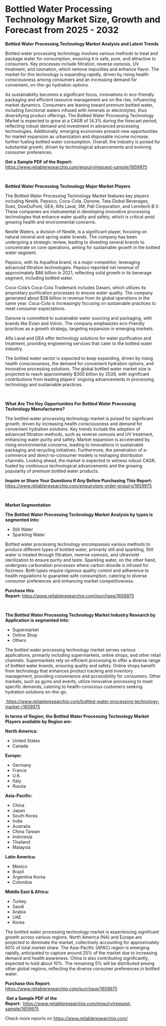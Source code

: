 <p><h1>Bottled Water Processing Technology Market Size, Growth and Forecast from 2025 - 2032</h1></p><p><strong>Bottled Water Processing Technology Market Analysis and Latest Trends</strong></p>
<p><p>Bottled water processing technology involves various methods to treat and package water for consumption, ensuring it is safe, pure, and attractive to consumers. Key processes include filtration, reverse osmosis, UV treatment, and ozonation, which remove impurities and enhance flavor. The market for this technology is expanding rapidly, driven by rising health consciousness among consumers and an increasing demand for convenient, on-the-go hydration options.</p><p>As sustainability becomes a significant focus, innovations in eco-friendly packaging and efficient resource management are on the rise, influencing market dynamics. Consumers are leaning toward premium bottled water, including functional waters infused with minerals or electrolytes, thus diversifying product offerings. The Bottled Water Processing Technology Market is expected to grow at a CAGR of 14.3% during the forecast period, reflecting robust demand and investment in advanced processing technologies. Additionally, emerging economies present new opportunities for market expansion as urbanization and disposable income increase, further fueling bottled water consumption. Overall, the industry is poised for substantial growth, driven by technological advancements and evolving consumer preferences.</p></p>
<p><strong>Get a Sample PDF of the Report:&nbsp;</strong> <a href="https://www.reliableresearchiq.com/enquiry/request-sample/1659975?utm_campaign=121&utm_medium=2&utm_source=Github&utm_content=ia&utm_term=17012025&utm_id=bottled-water-processing-technology">https://www.reliableresearchiq.com/enquiry/request-sample/1659975</a></p>
<p>&nbsp;</p>
<p><strong>Bottled Water Processing Technology Major Market Players</strong></p>
<p><p>The Bottled Water Processing Technology Market features key players including Nestlé, Pepsico, Coca-Cola, Danone, Tata Global Beverages, Suez, DowDuPont, GEA, Alfa Laval, 3M, Pall Corporation, and Lenntech B.V. These companies are instrumental in developing innovative processing technologies that enhance water quality and safety, which is critical amid growing health and environmental concerns.</p><p>Nestlé Waters, a division of Nestlé, is a significant player, focusing on natural mineral and spring water brands. The company has been undergoing a strategic review, leading to divesting several brands to concentrate on core operations, aiming for sustainable growth in the bottled water segment.</p><p>Pepsico, with its Aquafina brand, is a major competitor, leveraging advanced filtration technologies. Pepsico reported net revenue of approximately $86 billion in 2021, reflecting solid growth in its beverage segment, including bottled water.</p><p>Coca-Cola’s Coca-Cola Trademark includes Dasani, which utilizes its proprietary purification processes to ensure water quality. The company generated about $38 billion in revenue from its global operations in the same year. Coca-Cola is increasingly focusing on sustainable practices to meet consumer expectations.</p><p>Danone is committed to sustainable water sourcing and packaging, with brands like Evian and Volvic. The company emphasizes eco-friendly practices as a growth strategy, targeting expansion in emerging markets.</p><p>Alfa Laval and GEA offer technology solutions for water purification and treatment, providing engineering services that cater to the bottled water industry.</p><p>The bottled water sector is expected to keep expanding, driven by rising health consciousness, the demand for convenient hydration options, and innovative processing solutions. The global bottled water market size is projected to reach approximately $300 billion by 2028, with significant contributions from leading players’ ongoing advancements in processing technology and sustainable practices.</p></p>
<p>&nbsp;</p>
<p><strong>What Are The Key Opportunities For Bottled Water Processing Technology Manufacturers?</strong></p>
<p><p>The bottled water processing technology market is poised for significant growth, driven by increasing health consciousness and demand for convenient hydration solutions. Key trends include the adoption of advanced filtration methods, such as reverse osmosis and UV treatment, enhancing water purity and safety. Market expansion is accelerated by rising environmental concerns, leading to innovations in sustainable packaging and recycling initiatives. Furthermore, the penetration of e-commerce and direct-to-consumer models is reshaping distribution channels. Looking ahead, the market is expected to witness robust CAGR, fueled by continuous technological advancements and the growing popularity of premium bottled water products.</p></p>
<p><strong>Inquire or Share Your Questions If Any Before Purchasing This Report:</strong> <a href="https://www.reliableresearchiq.com/enquiry/pre-order-enquiry/1659975?utm_campaign=121&utm_medium=2&utm_source=Github&utm_content=ia&utm_term=17012025&utm_id=bottled-water-processing-technology">https://www.reliableresearchiq.com/enquiry/pre-order-enquiry/1659975</a></p>
<p>&nbsp;</p>
<p><strong>Market Segmentation</strong></p>
<p><strong>The Bottled Water Processing Technology Market Analysis by types is segmented into:</strong></p>
<p><ul><li>Still Water</li><li>Sparkling Water</li></ul></p>
<p><p>Bottled water processing technology encompasses various methods to produce different types of bottled water, primarily still and sparkling. Still water is treated through filtration, reverse osmosis, and ultraviolet sterilization to ensure purity and taste. Sparkling water, on the other hand, undergoes carbonation processes where carbon dioxide is infused for fizziness. Both types require rigorous quality control and adherence to health regulations to guarantee safe consumption, catering to diverse consumer preferences and enhancing market competitiveness.</p></p>
<p><strong>Purchase this Report:&nbsp;</strong><a href="https://www.reliableresearchiq.com/purchase/1659975?utm_campaign=121&utm_medium=2&utm_source=Github&utm_content=ia&utm_term=17012025&utm_id=bottled-water-processing-technology">https://www.reliableresearchiq.com/purchase/1659975</a></p>
<p>&nbsp;</p>
<p><strong>The Bottled Water Processing Technology Market Industry Research by Application is segmented into:</strong></p>
<p><ul><li>Supermarket</li><li>Online Shop</li><li>Others</li></ul></p>
<p><p>The bottled water processing technology market serves various applications, primarily including supermarkets, online shops, and other retail channels. Supermarkets rely on efficient processing to offer a diverse range of bottled water brands, ensuring quality and safety. Online shops benefit from technology that enhances product tracking and inventory management, providing convenience and accessibility for consumers. Other markets, such as gyms and events, utilize innovative processing to meet specific demands, catering to health-conscious customers seeking hydration solutions on-the-go.</p></p>
<p><a href="https://www.reliableresearchiq.com/bottled-water-processing-technology-market-r1659975?utm_campaign=121&utm_medium=2&utm_source=Github&utm_content=ia&utm_term=17012025&utm_id=bottled-water-processing-technology">&nbsp;https://www.reliableresearchiq.com/bottled-water-processing-technology-market-r1659975</a></p>
<p><strong>In terms of Region, the Bottled Water Processing Technology Market Players available by Region are:</strong></p>
<p>
    <p> <strong> North America: </strong>
        <ul>
            <li>United States</li>
            <li>Canada</li>
        </ul>
        </p> 
    <p> <strong> Europe: </strong>
        <ul>
            <li>Germany</li>
            <li>France</li>
            <li>U.K.</li>
            <li>Italy</li>
            <li>Russia</li>
        </ul>
        </p> 
    <p> <strong> Asia-Pacific: </strong>
        <ul>
            <li>China</li>
            <li>Japan</li>
            <li>South Korea</li>
            <li>India</li>
            <li>Australia</li>
            <li>China Taiwan</li>
            <li>Indonesia</li>
            <li>Thailand</li>
            <li>Malaysia</li>
        </ul>
        </p> 
    <p> <strong> Latin America: </strong>
        <ul>
            <li>Mexico</li>
            <li>Brazil</li>
            <li>Argentina Korea</li>
            <li>Colombia</li>
        </ul>
        </p> 
    <p> <strong> Middle East & Africa: </strong>
        <ul>
            <li>Turkey</li>
            <li>Saudi</li>
            <li>Arabia</li>
            <li>UAE</li>
            <li>Korea</li>
        </ul>
    </p>
    </p>
<p><p>The bottled water processing technology market is experiencing significant growth across various regions. North America (NA) and Europe are projected to dominate the market, collectively accounting for approximately 60% of total market share. The Asia-Pacific (APAC) region is emerging rapidly, anticipated to capture around 25% of the market due to increasing demand and health awareness. China is also contributing significantly, expected to hold about 10%. The remaining 5% will be distributed among other global regions, reflecting the diverse consumer preferences in bottled water.</p></p>
<p><strong>Purchase this Report: </strong><a href="https://www.reliableresearchiq.com/purchase/1659975?utm_campaign=121&utm_medium=2&utm_source=Github&utm_content=ia&utm_term=17012025&utm_id=bottled-water-processing-technology">https://www.reliableresearchiq.com/purchase/1659975</a></p>
<p>&nbsp;<strong>Get a Sample PDF of the Report:&nbsp;&nbsp;</strong><a href="https://www.reliableresearchiq.com/enquiry/request-sample/1659975?utm_campaign=121&utm_medium=2&utm_source=Github&utm_content=ia&utm_term=17012025&utm_id=bottled-water-processing-technology">https://www.reliableresearchiq.com/enquiry/request-sample/1659975</a></p>
<p><strong></strong></p>
<p>Check more reports on <a href="https://www.reliableresearchiq.com/?utm_campaign=121&utm_medium=2&utm_source=Github&utm_content=ia&utm_term=17012025&utm_id=bottled-water-processing-technology">https://www.reliableresearchiq.com/</a></p>